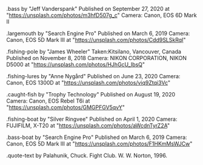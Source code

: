 .bass by "Jeff Vanderspank"
         Published on September 27, 2020
         at "https://unsplash.com/photos/m3hfD507g_c"
         Camera: Canon, EOS 6D Mark II


.largemouth by "Search Engine Pro"
                Published on March 6, 2019
                Camera: Canon, EOS 5D Mark III
                at "https://unsplash.com/photos/Cdd9SLSkRqI"

.fishing-pole by "James Wheeler"
                  Taken:Kitsilano, Vancouver, Canada
                  Published on November 8, 2018
                  Camera: NIKON CORPORATION, NIKON D5000
                  at "https://unsplash.com/photos/HJhGcU_IbsQ"


.fishing-lures by "Anne Nygård"
                   Published on June 23, 2020
                   Camera: Canon, EOS 1300D
                   at "https://unsplash.com/photos/viq9Ztqi3Vc"


.caught-fish by "Trophy Technology"
                 Published on August 19, 2020
                 Camera: Canon, EOS Rebel T6i
                 at "https://unsplash.com/photos/GMGPFGV5qvY"


.fishing-boat by "Silver Ringvee"
                  Published on April 1, 2020
                  Camera: FUJIFILM, X-T20
                  at "https://unsplash.com/photos/aWcdnTyrZ2A"

.bass-boat by "Search Engine Pro"
               Published on March 6, 2019
               Camera: Canon, EOS 5D Mark III
               at "https://unsplash.com/photos/F1HKmMsWJCw"

.quote-text by Palahunik, Chuck. Fight Club. W. W. Norton, 1996.

                 